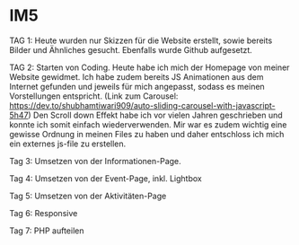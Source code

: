 # IM5
TAG 1: Heute wurden nur Skizzen für die Website erstellt, sowie bereits Bilder und Ähnliches gesucht. Ebenfalls wurde Github aufgesetzt.

TAG 2: Starten von Coding. Heute habe ich mich der Homepage von meiner Website gewidmet. Ich habe zudem bereits JS Animationen aus dem Internet gefunden und jeweils für mich angepasst, sodass es meinen Vorstellungen entspricht. 
(Link zum Carousel: https://dev.to/shubhamtiwari909/auto-sliding-carousel-with-javascript-5h47)
Den Scroll down Effekt habe ich vor vielen Jahren geschrieben und konnte ich somit einfach wiederverwenden. 
Mir war es zudem wichtig eine gewisse Ordnung in meinen Files zu haben und daher entschloss ich mich ein externes js-file zu erstellen.

Tag 3: Umsetzen von der Informationen-Page.

Tag 4: Umsetzen von der Event-Page, inkl. Lightbox

Tag 5: Umsetzen von der Aktivitäten-Page

Tag 6: Responsive

Tag 7: PHP aufteilen
